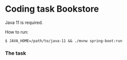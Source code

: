 # Coding task Bookstore

Java 11 is required.

How to run:
```
$ JAVA_HOME=/path/to/java-11 && ./mvnw spring-boot:run
```

### The task
